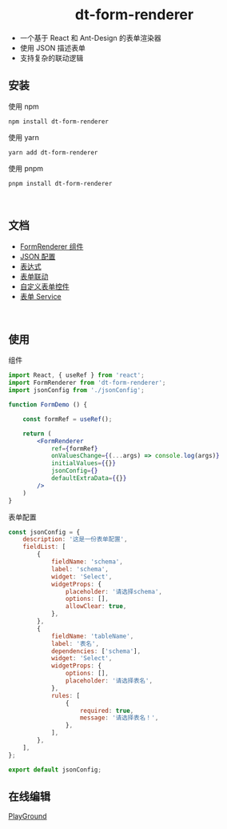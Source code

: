 <h1 align='center'> dt-form-renderer </h1>

-   一个基于 React 和 Ant-Design 的表单渲染器
-   使用 JSON 描述表单
-   支持复杂的联动逻辑

## 安装

使用 npm

```shell
npm install dt-form-renderer
```

使用 yarn

```shell
yarn add dt-form-renderer
```

使用 pnpm

```shell
pnpm install dt-form-renderer
```

<br/>

## 文档

-   [FormRenderer 组件](./docs/FormRenderer.md)
-   [JSON 配置](./docs//JsonConfig.md)
-   [表达式](./docs/Expression.md)
-   [表单联动](./docs/Interaction.md)
-   [自定义表单控件](./docs/Widget.md)
-   [表单 Service](./docs/FormService.md)

<br/>

## 使用

组件

```jsx
import React, { useRef } from 'react';
import FormRenderer from 'dt-form-renderer';
import jsonConfig from './jsonConfig';

function FormDemo () {

    const formRef = useRef();

    return (
        <FormRenderer
            ref={formRef}
            onValuesChange={(...args) => console.log(args)}
            initialValues={{}}
            jsonConfig={}
            defaultExtraData={{}}
        />
    )
}
```

表单配置

```js
const jsonConfig = {
    description: '这是一份表单配置',
    fieldList: [
        {
            fieldName: 'schema',
            label: 'schema',
            widget: 'Select',
            widgetProps: {
                placeholder: '请选择schema',
                options: [],
                allowClear: true,
            },
        },
        {
            fieldName: 'tableName',
            label: '表名',
            dependencies: ['schema'],
            widget: 'Select',
            widgetProps: {
                options: [],
                placeholder: '请选择表名',
            },
            rules: [
                {
                    required: true,
                    message: '请选择表名！',
                },
            ],
        },
    ],
};

export default jsonConfig;
```

## 在线编辑

[PlayGround](https://dtstack.github.io/dt-form-renderer/)
